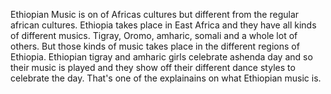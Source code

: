 Ethiopian Music is on of Africas cultures but different from the regular african cultures. Ethiopia takes place in East Africa and they have all kinds of different musics. Tigray, Oromo, amharic, somali and a whole
lot of others. But those kinds of music takes place in the different regions of Ethiopia. Ethiopian tigray and amharic girls celebrate ashenda day and so their music is played and they show off their different
dance styles to celebrate the day. That's one of the explainains on what Ethiopian music is. 
